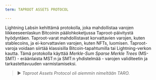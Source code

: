 ```yaml
---
term: TAPROOT ASSETS PROTOCOL

---
```

Lightning Labsin kehittämä protokolla, joka mahdollistaa varojen liikkeeseenlaskun Bitcoinin päälohkoketjussa Taproot-päivitystä hyödyntäen. Taproot-varat mahdollistavat korvattavien varojen, kuten stablecoins, ja ei-korvattavien varojen, kuten NFTs, luomisen. Taproot-varoja voidaan siirtää klassisilla Bitcoin-tapahtumilla tai Lightning-verkon kautta. Tämä protokolla käyttää *Merkle-Sum Sparse Merkle Trees* (MS-SMT) - eräänlaista MST:n ja SMT:n yhdistelmää - varojen validiteetin ja tarkastettavuuden varmistamiseksi.

> ► *Taproot Assets Protocol oli aiemmin nimeltään TARO.*